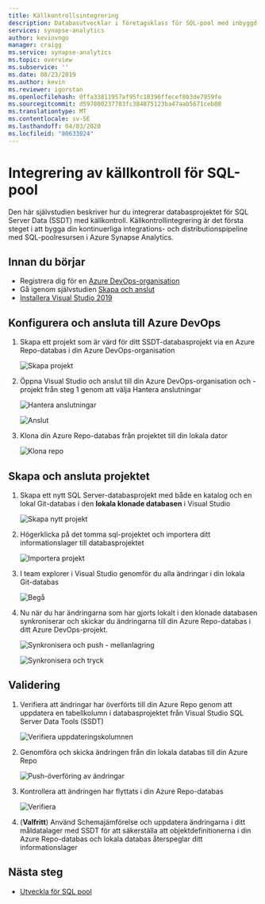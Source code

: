 ```yaml
---
title: Källkontrollsintegrering
description: Databasutvecklar i företagsklass för SQL-pool med inbyggd källkontrollintegrering med Azure Repos (Git och GitHub).
services: synapse-analytics
author: kevinvngo
manager: craigg
ms.service: synapse-analytics
ms.topic: overview
ms.subservice: ''
ms.date: 08/23/2019
ms.author: kevin
ms.reviewer: igorstan
ms.openlocfilehash: 0ffa33811957af95fc10396ffecef0b3de7959fe
ms.sourcegitcommit: d597800237783fc384875123ba47aab5671ceb88
ms.translationtype: MT
ms.contentlocale: sv-SE
ms.lasthandoff: 04/03/2020
ms.locfileid: "80633024"
---
```

# <a name="source-control-integration-for-sql-pool"></a>Integrering av källkontroll för SQL-pool

Den här självstudien beskriver hur du integrerar databasprojektet för SQL Server Data (SSDT) med källkontroll.  Källkontrollintegrering är det första steget i att bygga din kontinuerliga integrations- och distributionspipeline med SQL-poolresursen i Azure Synapse Analytics.

## <a name="before-you-begin"></a>Innan du börjar

- Registrera dig för en [Azure DevOps-organisation](https://azure.microsoft.com/services/devops/)
- Gå igenom självstudien [Skapa och anslut](create-data-warehouse-portal.md)
- [Installera Visual Studio 2019](https://visualstudio.microsoft.com/vs/older-downloads/)

## <a name="set-up-and-connect-to-azure-devops"></a>Konfigurera och ansluta till Azure DevOps

1. Skapa ett projekt som är värd för ditt SSDT-databasprojekt via en Azure Repo-databas i din Azure DevOps-organisation

   ![Skapa projekt](./media/sql-data-warehouse-source-control-integration/1-create-project-azure-devops.png "Skapa projekt")

2. Öppna Visual Studio och anslut till din Azure DevOps-organisation och -projekt från steg 1 genom att välja Hantera anslutningar

   ![Hantera anslutningar](./media/sql-data-warehouse-source-control-integration/2-manage-connections.png "Hantera anslutningar")

   ![Anslut](./media/sql-data-warehouse-source-control-integration/3-connect.png "Anslut")

3. Klona din Azure Repo-databas från projektet till din lokala dator

   ![Klona repo](./media/sql-data-warehouse-source-control-integration/4-clone-repo.png "Klona repo")

## <a name="create-and-connect-your-project"></a>Skapa och ansluta projektet

1. Skapa ett nytt SQL Server-databasprojekt med både en katalog och en lokal Git-databas i den **lokala klonade databasen** i Visual Studio

   ![Skapa nytt projekt](./media/sql-data-warehouse-source-control-integration/5-create-new-project.png "Skapa nytt projekt")  

2. Högerklicka på det tomma sql-projektet och importera ditt informationslager till databasprojektet

   ![Importera projekt](./media/sql-data-warehouse-source-control-integration/6-import-new-project.png "Importera projekt")  

3. I team explorer i Visual Studio genomför du alla ändringar i din lokala Git-databas

   ![Begå](./media/sql-data-warehouse-source-control-integration/6.5-commit-push-changes.png "Checka in")  

4. Nu när du har ändringarna som har gjorts lokalt i den klonade databasen synkroniserar och skickar du ändringarna till din Azure Repo-databas i ditt Azure DevOps-projekt.

   ![Synkronisera och push - mellanlagring](./media/sql-data-warehouse-source-control-integration/7-commit-push-changes.png "Synkronisera och push - mellanlagring")

   ![Synkronisera och tryck](./media/sql-data-warehouse-source-control-integration/7.5-commit-push-changes.png "Synkronisera och tryck")  

## <a name="validation"></a>Validering

1. Verifiera att ändringar har överförts till din Azure Repo genom att uppdatera en tabellkolumn i databasprojektet från Visual Studio SQL Server Data Tools (SSDT)

   ![Verifiera uppdateringskolumnen](./media/sql-data-warehouse-source-control-integration/8-validation-update-column.png "Verifiera uppdateringskolumnen")

2. Genomföra och skicka ändringen från din lokala databas till din Azure Repo

   ![Push-överföring av ändringar](./media/sql-data-warehouse-source-control-integration/9-push-column-change.png "Push-överföring av ändringar")

3. Kontrollera att ändringen har flyttats i din Azure Repo-databas

   ![Verifiera](./media/sql-data-warehouse-source-control-integration/10-verify-column-change-pushed.png "Verifiera ändringar")

4. (**Valfritt**) Använd Schemajämförelse och uppdatera ändringarna i ditt måldatalager med SSDT för att säkerställa att objektdefinitionerna i din Azure Repo-databas och lokala databas återspeglar ditt informationslager

## <a name="next-steps"></a>Nästa steg

- [Utveckla för SQL pool](sql-data-warehouse-overview-develop.md)
